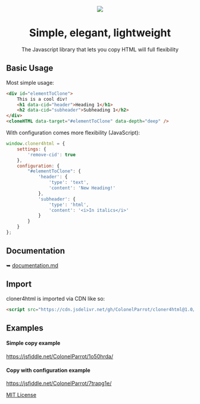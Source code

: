 <p align="center">
  <img src="https://user-images.githubusercontent.com/65585002/118021202-f9721880-b328-11eb-8610-3ea9eda15e25.png">
  <br/>
  <h1 align="center">Simple, elegant, lightweight</h1>
  <p align="center">The Javascript library that lets you copy HTML will full flexibility</p>
</p>

##  Basic Usage

Most simple usage:

```html
<div id="elementToClone">
    This is a cool div!
    <h1 data-cid="header">Heading 1</h1>
    <h2 data-cid="subheader">Subheading 1</h2>
</div>
<cloneHTML data-target="#elementToClone" data-depth="deep" />
```
With configuration comes more flexibility (JavaScript):

```javascript
window.cloner4html = {
    settings: {
        'remove-cid': true
    },
    configuration: {
        "#elementToClone": {
            'header': {
                'type': 'text',
                'content': 'New Heading!'
            },
            'subheader': {
                'type': 'html',
                'content': '<i>In italics</i>'
            }
        }
    }
};
```

## Documentation

➥ [documentation.md](https://github.com/ColonelParrot/cloner4html/blob/main/docs/documentation.md)

## Import

cloner4html is imported via CDN like so:

```html
<script src="https://cdn.jsdelivr.net/gh/ColonelParrot/cloner4html@1.0/src/script.min.js"></script>
```

## Examples

#### Simple copy example

https://jsfiddle.net/ColonelParrot/1o50hrda/

#### Copy with configuration example

https://jsfiddle.net/ColonelParrot/7trapg1e/

[MIT License](https://github.com/ColonelParrot/cloner4html/blob/main/LICENSE)
